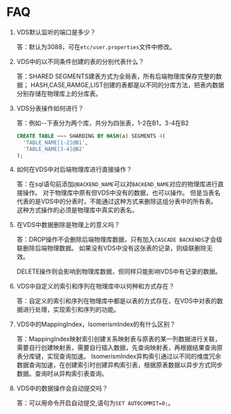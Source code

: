# FAQ

1. VDS默认监听的端口是多少？ 
	
	答：默认为3088，可在`etc/user.properties`文件中修改。


2. VDS中的以不同条件创建的表的分别代表什么？

    答：SHARED SEGMENTS建表方式为全局表，所有后端物理库保存完整的数据；
        HASH,CASE,RAMGE,LIST创建的表都是以不同的分库方法，把表内数据分别存储在物理库上的分库表。
 
3. VDS分表操作如何进行？

    答：例如--下表分为两个库，共分为四张表，1-2在B1，3-4在B2
    ```sql
    CREATE TABLE ~~~ SHARDING BY HASH(a) SEGMENTS 4(
      'TABLE_NAME[1-2]@B1',
      'TABLE_NAME[3-4]@B2'
    );
    ``` 
        
4. 如何在VDS中对后端物理库进行直接操作？

    答：在sql语句前添加`@BACKEND_NAME`可以对`BACKEND_NAME`对应的物理库进行直接操作。
     对于物理库中原有但VDS中没有的数据，也可以操作。
     但是当表名代表的是VDS中的分表时，不能通过这种方式来删除这组分表中的所有表。
     这种方式操作的必须是物理库中真实的表名。
 
    
5. 在VDS中数据删除是物理上的意义吗？

    答：DROP操作不会删除后端物理库数据，只有加入`CASCADE BACKENDS`才会级联删除后端物理数据。
    如果没有VDS中没有这张表的记录，则级联删除无效。
    
    DELETE操作则会影响到物理库数据，但同样只能影响VDS中有记录的数据。
    
    
6. VDS中自定义的索引和序列在物理库中以何种和方式存在？

    答：自定义的索引和序列在物理库中都是以表的方式存在，在VDS中对表的数据进行处理，实现索引和序列的功能。
  
  
7. VDS中的MappingIndex，IsomerismIndex的有什么区别？
   
    答：MappingIndex映射索引创建关系映射表与原表的某一列数据进行关联，需要自行创建映射表，需要自行插入数据，先查询映射表，再根据结果查询原表分库键，实现查询加速。
    IsomerismIndex异构索引通过以不同的维度冗余数据查询加速，在创建索引时创建异构索引表，根据原表数据以异步方式同步数据。查询时从异构索引表查询。
    
    
8. VDS中的数据操作会自动提交吗？
    
    答：可以用命令开启自动提交,语句为`SET AUTOCOMMIT=0;`。
    

    

    
